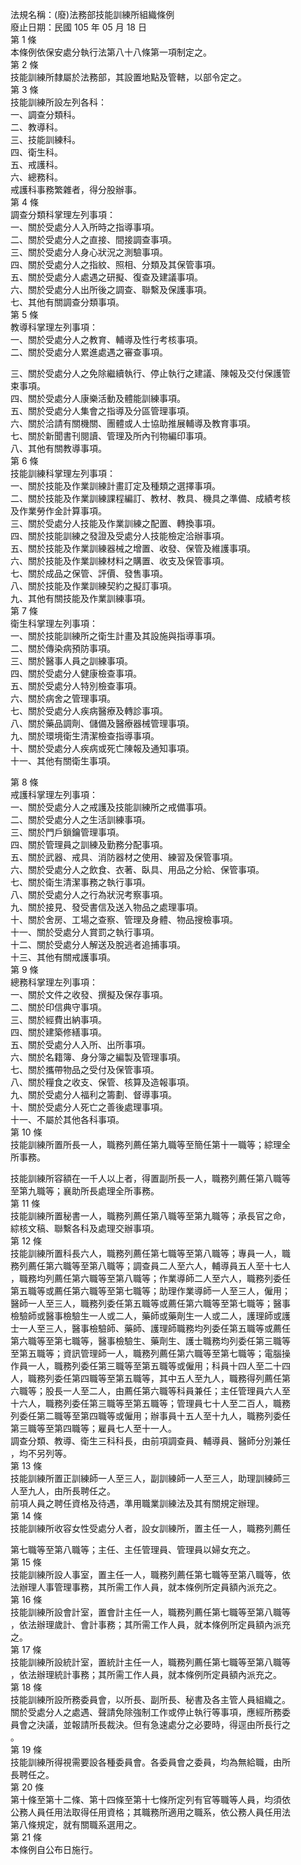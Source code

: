 法規名稱：(廢)法務部技能訓練所組織條例  
廢止日期：民國 105 年 05 月 18 日  
第 1 條  
本條例依保安處分執行法第八十八條第一項制定之。  
第 2 條  
技能訓練所隸屬於法務部，其設置地點及管轄，以部令定之。  
第 3 條  
技能訓練所設左列各科：  
一、調查分類科。  
二、教導科。  
三、技能訓練科。  
四、衛生科。  
五、戒護科。  
六、總務科。  
戒護科事務繁雜者，得分股辦事。  
第 4 條  
調查分類科掌理左列事項：  
一、關於受處分人入所時之指導事項。  
二、關於受處分人之直接、間接調查事項。  
三、關於受處分人身心狀況之測驗事項。  
四、關於受處分人之指紋、照相、分類及其保管事項。  
五、關於受處分人處遇之研擬、復查及建議事項。  
六、關於受處分人出所後之調查、聯繫及保護事項。  
七、其他有關調查分類事項。  
第 5 條  
教導科掌理左列事項：  
一、關於受處分人之教育、輔導及性行考核事項。  
二、關於受處分人累進處遇之審查事項。  


三、關於受處分人之免除繼續執行、停止執行之建議、陳報及交付保護管  
束事項。  
四、關於受處分人康樂活動及體能訓練事項。  
五、關於受處分人集會之指導及分區管理事項。  
六、關於洽請有關機關、團體或人士協助推展輔導及教育事項。  
七、關於新聞書刊閱讀、管理及所內刊物編印事項。  
八、其他有關教導事項。  
第 6 條  
技能訓練科掌理左列事項：  
一、關於技能及作業訓練計畫訂定及種類之選擇事項。  
二、關於技能及作業訓練課程編訂、教材、教具、機具之準備、成績考核  
及作業勞作金計算事項。  
三、關於受處分人技能及作業訓練之配置、轉換事項。  
四、關於技能訓練之發證及受處分人技能檢定洽辦事項。  
五、關於技能及作業訓練器械之增置、收發、保管及維護事項。  
六、關於技能及作業訓練材料之購置、收支及保管事項。  
七、關於成品之保管、評價、發售事項。  
八、關於技能及作業訓練契約之擬訂事項。  
九、其他有關技能及作業訓練事項。  
第 7 條  
衛生科掌理左列事項：  
一、關於技能訓練所之衛生計畫及其設施與指導事項。  
二、關於傳染病預防事項。  
三、關於醫事人員之訓練事項。  
四、關於受處分人健康檢查事項。  
五、關於受處分人特別檢查事項。  
六、關於病舍之管理事項。  
七、關於受處分人疾病醫療及轉診事項。  
八、關於藥品調劑、儲備及醫療器械管理事項。  
九、關於環境衛生清潔檢查指導事項。  
十、關於受處分人疾病或死亡陳報及通知事項。  
十一、其他有關衛生事項。  


第 8 條  
戒護科掌理左列事項：  
一、關於受處分人之戒護及技能訓練所之戒備事項。  
二、關於受處分人之生活訓練事項。  
三、關於門戶鎖鑰管理事項。  
四、關於管理員之訓練及勤務分配事項。  
五、關於武器、戒具、消防器材之使用、練習及保管事項。  
六、關於受處分人之飲食、衣著、臥具、用品之分給、保管事項。  
七、關於衛生清潔事務之執行事項。  
八、關於受處分人之行為狀況考察事項。  
九、關於接見、發受書信及送入物品之處理事項。  
十、關於舍房、工場之查察、管理及身體、物品搜檢事項。  
十一、關於受處分人賞罰之執行事項。  
十二、關於受處分人解送及脫逃者追捕事項。  
十三、其他有關戒護事項。  
第 9 條  
總務科掌理左列事項：  
一、關於文件之收發、撰擬及保存事項。  
二、關於印信典守事項。  
三、關於經費出納事項。  
四、關於建築修繕事項。  
五、關於受處分人入所、出所事項。  
六、關於名籍簿、身分簿之編製及管理事項。  
七、關於攜帶物品之受付及保管事項。  
八、關於糧食之收支、保管、核算及造報事項。  
九、關於受處分人福利之籌劃、督導事項。  
十、關於受處分人死亡之善後處理事項。  
十一、不屬於其他各科事項。  
第 10 條  
技能訓練所置所長一人，職務列薦任第九職等至簡任第十一職等；綜理全  
所事務。  


技能訓練所容額在一千人以上者，得置副所長一人，職務列薦任第八職等  
至第九職等；襄助所長處理全所事務。  
第 11 條  
技能訓練所置秘書一人，職務列薦任第八職等至第九職等；承長官之命，  
綜核文稿、聯繫各科及處理交辦事項。  
第 12 條  
技能訓練所置科長六人，職務列薦任第七職等至第八職等；專員一人，職  
務列薦任第六職等至第八職等；調查員二人至六人，輔導員五人至十七人  
，職務均列薦任第六職等至第八職等；作業導師二人至六人，職務列委任  
第五職等或薦任第六職等至第七職等；助理作業導師一人至三人，僱用；  
醫師一人至三人，職務列委任第五職等或薦任第六職等至第七職等；醫事  
檢驗師或醫事檢驗生一人或二人，藥師或藥劑生一人或二人，護理師或護  
士一人至三人，醫事檢驗師、藥師、護理師職務均列委任第五職等或薦任  
第六職等至第七職等，醫事檢驗生、藥劑生、護士職務均列委任第三職等  
至第五職等；資訊管理師一人，職務列薦任第六職等至第七職等；電腦操  
作員一人，職務列委任第三職等至第五職等或僱用；科員十四人至二十四  
人，職務列委任第四職等至第五職等，其中五人至九人，職務得列薦任第  
六職等；股長一人至二人，由薦任第六職等科員兼任；主任管理員六人至  
十六人，職務列委任第三職等至第五職等；管理員七十人至二百人，職務  
列委任第二職等至第四職等或僱用；辦事員十五人至十九人，職務列委任  
第三職等至第四職等；雇員七人至十一人。  
調查分類、教導、衛生三科科長，由前項調查員、輔導員、醫師分別兼任  
，均不另列等。  
第 13 條  
技能訓練所置正訓練師一人至三人，副訓練師一人至三人，助理訓練師三  
人至九人，由所長聘任之。  
前項人員之聘任資格及待遇，準用職業訓練法及其有關規定辦理。  
第 14 條  
技能訓練所收容女性受處分人者，設女訓練所，置主任一人，職務列薦任  


第七職等至第八職等；主任、主任管理員、管理員以婦女充之。  
第 15 條  
技能訓練所設人事室，置主任一人，職務列薦任第七職等至第八職等，依  
法辦理人事管理事務，其所需工作人員，就本條例所定員額內派充之。  
第 16 條  
技能訓練所設會計室，置會計主任一人，職務列薦任第七職等至第八職等  
，依法辦理歲計、會計事務；其所需工作人員，就本條例所定員額內派充  
之。  
第 17 條  
技能訓練所設統計室，置統計主任一人，職務列薦任第七職等至第八職等  
，依法辦理統計事務；其所需工作人員，就本條例所定員額內派充之。  
第 18 條  
技能訓練所設所務委員會，以所長、副所長、秘書及各主管人員組織之。  
關於受處分人之處遇、聲請免除強制工作或停止執行等事項，應經所務委  
員會之決議，並報請所長裁決。但有急速處分之必要時，得逕由所長行之  
。  
第 19 條  
技能訓練所得視需要設各種委員會。各委員會之委員，均為無給職，由所  
長聘任之。  
第 20 條  
第十條至第十二條、第十四條至第十七條所定列有官等職等人員，均須依  
公務人員任用法取得任用資格；其職務所適用之職系，依公務人員任用法  
第八條規定，就有關職系選用之。  
第 21 條  
本條例自公布日施行。  



